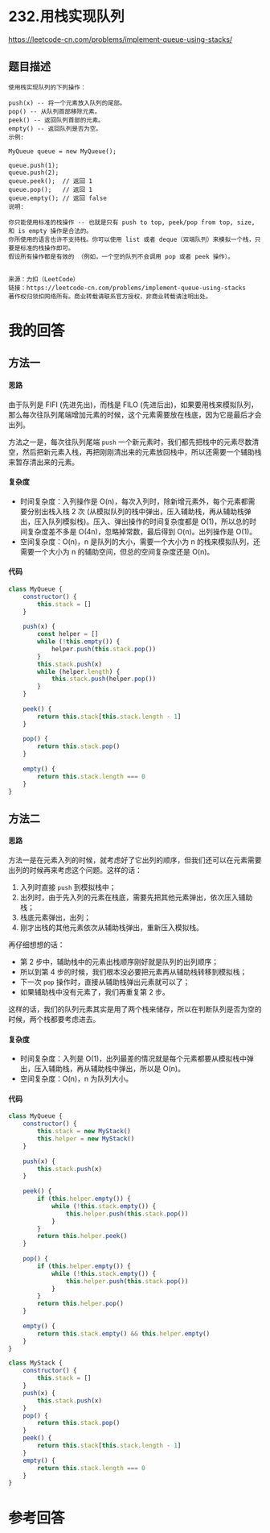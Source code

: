 # 232.用栈实现队列

https://leetcode-cn.com/problems/implement-queue-using-stacks/

## 题目描述

```
使用栈实现队列的下列操作：

push(x) -- 将一个元素放入队列的尾部。
pop() -- 从队列首部移除元素。
peek() -- 返回队列首部的元素。
empty() -- 返回队列是否为空。
示例:

MyQueue queue = new MyQueue();

queue.push(1);
queue.push(2);  
queue.peek();  // 返回 1
queue.pop();   // 返回 1
queue.empty(); // 返回 false
说明:

你只能使用标准的栈操作 -- 也就是只有 push to top, peek/pop from top, size, 和 is empty 操作是合法的。
你所使用的语言也许不支持栈。你可以使用 list 或者 deque（双端队列）来模拟一个栈，只要是标准的栈操作即可。
假设所有操作都是有效的 （例如，一个空的队列不会调用 pop 或者 peek 操作）。


来源：力扣（LeetCode）
链接：https://leetcode-cn.com/problems/implement-queue-using-stacks
著作权归领扣网络所有。商业转载请联系官方授权，非商业转载请注明出处。
```


# 我的回答

## 方法一

#### 思路

由于队列是 FIFI (先进先出)，而栈是 FILO (先进后出)，如果要用栈来模拟队列，那么每次往队列尾端增加元素的时候，这个元素需要放在栈底，因为它是最后才会出列。

方法之一是，每次往队列尾端 `push` 一个新元素时，我们都先把栈中的元素尽数清空，然后把新元素入栈，再把刚刚清出来的元素放回栈中，所以还需要一个辅助栈来暂存清出来的元素。

#### 复杂度

- 时间复杂度：入列操作是 O(n)，每次入列时，除新增元素外，每个元素都需要分别出栈入栈 2 次 (从模拟队列的栈中弹出，压入辅助栈，再从辅助栈弹出，压入队列模拟栈)。压入、弹出操作的时间复杂度都是 O(1)，所以总的时间复杂度差不多是 O(4n)，忽略掉常数，最后得到 O(n)。出列操作是 O(1)。
- 空间复杂度：O(n)，n 是队列的大小，需要一个大小为 n 的栈来模拟队列，还需要一个大小为 n 的辅助空间，但总的空间复杂度还是 O(n)。

#### 代码

```js
class MyQueue {
    constructor() {
        this.stack = []
    }
    
    push(x) {
        const helper = []
        while (!this.empty()) {
            helper.push(this.stack.pop())
        }
        this.stack.push(x)
        while (helper.length) {
            this.stack.push(helper.pop())
        }
    }
    
    peek() {
        return this.stack[this.stack.length - 1]
    }
    
    pop() {
        return this.stack.pop()
    }
    
    empty() {
        return this.stack.length === 0
    }
}
```

## 方法二

#### 思路

方法一是在元素入列的时候，就考虑好了它出列的顺序，但我们还可以在元素需要出列的时候再来考虑这个问题。这样的话：

1. 入列时直接 `push` 到模拟栈中；
2. 出列时，由于先入列的元素在栈底，需要先把其他元素弹出，依次压入辅助栈；
3. 栈底元素弹出，出列；
4. 刚才出栈的其他元素依次从辅助栈弹出，重新压入模拟栈。

再仔细想想的话：

- 第 2 步中，辅助栈中的元素出栈顺序刚好就是队列的出列顺序；
- 所以到第 4 步的时候，我们根本没必要把元素再从辅助栈转移到模拟栈；
- 下一次 `pop` 操作时，直接从辅助栈弹出元素就可以了；
- 如果辅助栈中没有元素了，我们再重复第 2 步。

这样的话，我们的队列元素其实是用了两个栈来储存，所以在判断队列是否为空的时候，两个栈都要考虑进去。

#### 复杂度

- 时间复杂度：入列是 O(1)，出列最差的情况就是每个元素都要从模拟栈中弹出，压入辅助栈，再从辅助栈中弹出，所以是 O(n)。
- 空间复杂度：O(n)，n 为队列大小。

#### 代码

```js
class MyQueue {
    constructor() {
        this.stack = new MyStack()
        this.helper = new MyStack()
    }
    
    push(x) {
        this.stack.push(x)
    }
    
    peek() {
        if (this.helper.empty()) {
            while (!this.stack.empty()) {
                this.helper.push(this.stack.pop())
            }
        }
        return this.helper.peek()
    }
    
    pop() {
        if (this.helper.empty()) {
            while (!this.stack.empty()) {
                this.helper.push(this.stack.pop())
            }
        }
        return this.helper.pop()
    }
    
    empty() {
        return this.stack.empty() && this.helper.empty()
    }
}

class MyStack {
    constructor() {
        this.stack = []
    }
    push(x) {
        this.stack.push(x)
    }
    pop() {
        return this.stack.pop()
    }
    peek() {
        return this.stack[this.stack.length - 1]
    }
    empty() {
        return this.stack.length === 0
    }
}
```


# 参考回答